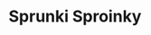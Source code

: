 ---
slug: sprunki-sproinky-2218
title: Sprunki Sproinky
description: "Sprunki Sproinky is an exciting online game. Play for free directly in your browser!"
icon: /images/popular_mods/Sprunki Sproinky.png
url: https://wowtbc.net/sprunkin/sproinky/index.html
previewImage: /images/popular_mods/Sprunki Sproinky.png
type: popular mods

# SEO配置
seo:
  title: "Sprunki Sproinky - Play Free Online Game | Fun Browser Games"
  description: "Sprunki Sproinky - Play this fun online game for free in your browser. No download required!"
  ogImage: "/images/popular_mods/Sprunki Sproinky.png"
  keywords: "sprunki-sproinky-2218, online game, browser game, free game, popular mods game, play online"

videoUrls:
  - https://www.youtube.com/embed/example1
  - https://www.youtube.com/embed/example2

whyPlay:
  title: "Why Play Sprunki Sproinky?"
  items:
    - "Immersive Gameplay: Sprunki Sproinky offers an engaging and immersive gaming experience that will keep you entertained for hours"
    - "Challenging Levels: Test your skills with increasingly difficult challenges and obstacles"
    - "Beautiful Graphics: Enjoy stunning visuals and smooth animations that bring the game world to life"
    - "Regular Updates: New content and features are added regularly to keep the game fresh and exciting"
    - "Free to Play: Experience all the fun without spending a penny"
    - "Community Features: Connect with other players, share strategies, and compete for high scores"
    - "Cross-Platform: Play on any device with a web browser, no downloads required"

features:
  title: "Key Features of Sprunki Sproinky"
  image: "/images/popular_mods/Sprunki Sproinky.png"
  items:
    - "Intuitive Controls: Easy to learn controls make Sprunki Sproinky accessible for players of all skill levels"
    - "Multiple Game Modes: Enjoy various gameplay options that provide different challenges and experiences"
    - "Character Customization: Personalize your gaming experience with unique characters and items"
    - "Achievement System: Complete special tasks to earn rewards and recognition"
    - "Leaderboards: Compete with players worldwide and see who can achieve the highest scores"

characteristics:
  title: "Game Characteristics"
  image: "/images/popular_mods/Sprunki Sproinky.png"
  items:
    - "Genre: Popular mods game with elements of strategy and skill"
    - "Difficulty: Suitable for both casual gamers and those seeking a challenge"
    - "Play Time: Quick sessions or extended gameplay, depending on your preference"
    - "Art Style: Vibrant and engaging visuals that enhance the gaming experience"
    - "Sound Design: Immersive audio that complements the gameplay perfectly"

info: "Sprunki Sproinky is an exciting online game that offers players a unique and engaging gaming experience. With its intuitive controls, stunning visuals, and challenging gameplay, Sprunki Sproinky provides hours of entertainment for players of all ages and skill levels. Whether you're looking for a quick gaming session during a break or an extended play session, Sprunki Sproinky delivers an immersive experience that will keep you coming back for more. The game features multiple levels of increasing difficulty, ensuring that players are constantly challenged as they progress. With regular updates adding new content and features, Sprunki Sproinky remains fresh and exciting, providing endless entertainment options for its growing community of players."

howToPlayIntro: "Welcome to Sprunki Sproinky! This guide will walk you through the basics and help you master the game. Whether you're a beginner or looking to improve your skills, these tips and instructions will enhance your gaming experience."

howToPlaySteps:
  - title: "Getting Started"
    description: "Begin your Sprunki Sproinky adventure by familiarizing yourself with the controls. Use your keyboard or mouse to navigate through the game interface. The tutorial will guide you through the basic mechanics and help you understand the objectives."
  - title: "Understanding the Objectives"
    description: "In Sprunki Sproinky, your main goal is to progress through levels by completing specific objectives. Each level presents unique challenges that require different strategies and approaches."
  - title: "Mastering the Controls"
    description: "Practice using the controls to improve your precision and reaction time. Sprunki Sproinky requires quick reflexes and strategic thinking to overcome obstacles and defeat opponents."
  - title: "Utilizing Power-ups"
    description: "Collect power-ups throughout the game to enhance your abilities and overcome difficult challenges. Each power-up offers unique advantages that can be crucial for success."
  - title: "Developing Strategies"
    description: "As you progress in Sprunki Sproinky, develop effective strategies for different scenarios. Analyze patterns, anticipate challenges, and adapt your approach to maximize your performance."

faq:
  title: "Frequently Asked Questions about Sprunki Sproinky"
  items:
    - question: "Is Sprunki Sproinky free to play?"
      answer: "Yes, Sprunki Sproinky is completely free to play directly in your web browser. No downloads or purchases are required to enjoy the full game experience."
    - question: "Can I play Sprunki Sproinky on mobile devices?"
      answer: "Yes, Sprunki Sproinky is optimized for both desktop and mobile play. You can enjoy the game on any device with a web browser and internet connection."
    - question: "Are there any in-game purchases?"
      answer: "While Sprunki Sproinky is free to play, there may be optional in-game purchases available for cosmetic items or additional features that don't affect core gameplay."
    - question: "How often is Sprunki Sproinky updated?"
      answer: "The developers regularly update Sprunki Sproinky with new content, features, and improvements based on player feedback and game performance."
    - question: "Can I play Sprunki Sproinky offline?"
      answer: "Currently, Sprunki Sproinky requires an internet connection to play as it's a browser-based online game."
    - question: "Is Sprunki Sproinky suitable for children?"
      answer: "Yes, Sprunki Sproinky is designed to be family-friendly and suitable for players of all ages."
    - question: "How do I report bugs or issues?"
      answer: "If you encounter any problems while playing Sprunki Sproinky, you can report them through the game's support page or contact the developers directly through their website."
    - question: "Still Have Questions?"
      answer: "If you have additional questions about Sprunki Sproinky that aren't covered in this FAQ, please visit our support center or contact our customer service team for assistance."
---